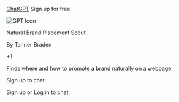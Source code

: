 [ChatGPT](https://chatgpt.com/)
Sign up for free

![GPT Icon](https://chatgpt.com/backend-api/content?id=file-ERvzzxiaUieF5QGNvkKZaz&gizmo_id=g-687a991a6b648191a27b5c3c4a7c40a8&ts=486907&p=gpp&sig=6d0c1969b00a64bf0d7a0b59ad87128755d237bac0ed854748c47ee107f33284&v=0)

Natural Brand Placement Scout

By Tanner Braden

+1

Finds where and how to promote a brand naturally on a webpage.

Sign up to chat

Sign up or Log in to chat